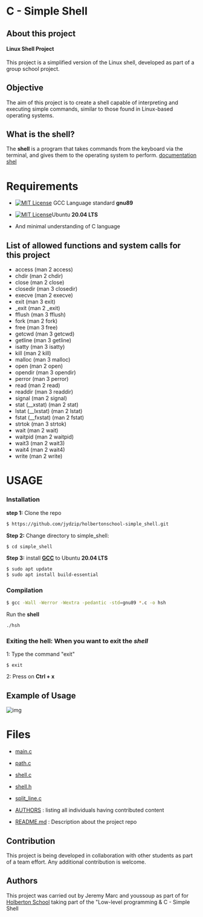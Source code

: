 # C - Simple Shell

## About this project
#### Linux Shell Project

This project is a simplified version of the Linux shell, developed as part of a group school project.

## Objective

The aim of this project is to create a shell capable of interpreting and executing simple commands, similar to those found in Linux-based operating systems.

## What is the shell?

The **shell** is a program that takes commands from the keyboard via the terminal, and gives them to the operating system to perform. [documentation shel](https://www.geeksforgeeks.org/introduction-linux-shell-shell-scripting/)

# Requirements
- [![MIT License](https://cdn.discordapp.com/attachments/1227887926935945216/1231344477428256868/images.png?ex=66369de8&is=662428e8&hm=f403c03b5f313bc107a1f44877011f7ebc46a605cb7e15370582f4a30ba2271c&)](https://gcc.gnu.org/)
GCC Language standard **gnu89**

- [![MIT License](https://cdn.discordapp.com/attachments/1227887926935945216/1231344200226836561/2048px-Logo-ubuntu_cof-orange-hex.svg.png?ex=66369da6&is=662428a6&hm=048e469c3d03d9076c91f408e514c20aaba94d72d499e7ee8a8eef87364ff63d& )](https://releases.ubuntu.com/focal/)Ubuntu
**20.04 LTS**

- And minimal understanding of C language


## List of allowed functions and system calls for this project
- access (man 2 access)
- chdir (man 2 chdir)
- close (man 2 close)
- closedir (man 3 closedir)
- execve (man 2 execve)
- exit (man 3 exit)
- _exit (man 2 _exit)
- fflush (man 3 fflush)
- fork (man 2 fork)
- free (man 3 free)
- getcwd (man 3 getcwd)
- getline (man 3 getline)
- isatty (man 3 isatty)
- kill (man 2 kill)
- malloc (man 3 malloc)
- open (man 2 open)
- opendir (man 3 opendir)
- perror (man 3 perror)
- read (man 2 read)
- readdir (man 3 readdir)
- signal (man 2 signal)
- stat (__xstat) (man 2 stat)
- lstat (__lxstat) (man 2 lstat)
- fstat (__fxstat) (man 2 fstat)
- strtok (man 3 strtok)
- wait (man 2 wait)
- waitpid (man 2 waitpid)
- wait3 (man 2 wait3)
- wait4 (man 2 wait4)
- write (man 2 write)



# USAGE
### Installation
**step 1:** Clone the repo
```bash
$ https://github.com/jydzip/holbertonschool-simple_shell.git
```
**Step 2:** Change directory to simple_shell:
``` bash 
$ cd simple_shell
```
**Step 3:** install **[GCC](https://www.cherryservers.com/blog/how-to-install-gcc-on-ubuntu#what-is-gcc)** to Ubuntu
**20.04 LTS**
```bash
$ sudo apt update
$ sudo apt install build-essential
```


### Compilation
```bash
$ gcc -Wall -Werror -Wextra -pedantic -std=gnu89 *.c -o hsh
```
Run the **shell**
```bash
./hsh
```
### Exiting the hell: When  you want to exit the *shell*
1: Type the command "exit"
```
$ exit
```
2: Press on **Ctrl + x**

## Example of Usage
![img](https://cdn.discordapp.com/attachments/1210604243225026591/1232062330037211187/image.png?ex=662816f6&is=6626c576&hm=1e53ff557cb842fc8cfe9780ceb17ef28498f16130d79ed67deee6db31fc6727&)


# Files
- [main.c](https://github.com/jydzip/holbertonschool-simple_shell/blob/main/main.c)

- [path.c](https://github.com/jydzip/holbertonschool-simple_shell/blob/main/path.c)

- [shell.c](https://github.com/jydzip/holbertonschool-simple_shell/blob/main/shell.c)

- [shell.h](https://github.com/jydzip/holbertonschool-simple_shell/blob/main/shell.h)

- [split_line.c](https://github.com/jydzip/holbertonschool-simple_shell/blob/main/split_line.c)

- [AUTHORS](https://github.com/jydzip/holbertonschool-simple_shell/blob/main/AUTHORS) : listing all individuals having contributed content

- [README.md](https://github.com/jydzip/holbertonschool-simple_shell/blob/main/README.md) : Description about the project repo

## Contribution

This project is being developed in collaboration with other students as part of a team effort. Any additional contribution is welcome.

## Authors

This project was carried out by Jeremy Marc and youssoup as part of for [Holberton School](https://www.holbertonschool.fr/) taking part of the "Low-level programming & C - Simple Shell
